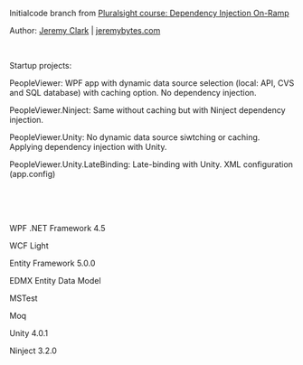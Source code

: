 Initialcode branch from [Pluralsight course: Dependency Injection On-Ramp](https://app.pluralsight.com/library/courses/dependency-injection-on-ramp/table-of-contents) 

Author: [Jeremy Clark](https://app.pluralsight.com/profile/author/jeremy-clark)  |  <a href=http://jeremybytes.com/>jeremybytes.com</a> 

<br/>

Startup projects:

PeopleViewer: WPF app with dynamic data source selection (local: API, CVS and SQL database) with caching option.  No dependency injection.

PeopleViewer.Ninject: Same without caching but with Ninject dependency injection.

PeopleViewer.Unity: No dynamic data source siwtching or caching. Applying dependency injection with Unity.

PeopleViewer.Unity.LateBinding:  Late-binding with Unity. XML configuration (app.config)  


<br/>
<br/>
<br/>


WPF .NET Framework 4.5

WCF Light
  
Entity Framework 5.0.0
  
EDMX Entity Data Model
  
MSTest
  
Moq
  
Unity 4.0.1
  
Ninject 3.2.0
  
 
